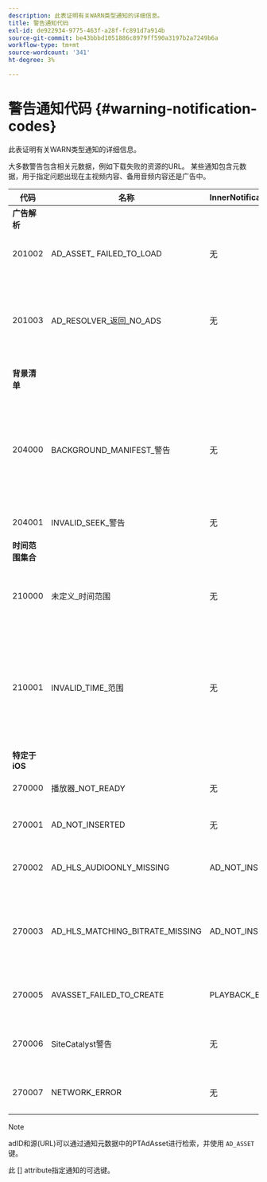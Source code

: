```yaml
---
description: 此表证明有关WARN类型通知的详细信息。
title: 警告通知代码
exl-id: de922934-9775-463f-a28f-fc891d7a914b
source-git-commit: be43bbbd1051886c8979ff590a3197b2a7249b6a
workflow-type: tm+mt
source-wordcount: '341'
ht-degree: 3%

---
```


# 警告通知代码 {#warning-notification-codes}

此表证明有关WARN类型通知的详细信息。

<!--<a id="section_F25366B6703040E3ADA993C113618F01"></a>-->

大多数警告包含相关元数据，例如下载失败的资源的URL。 某些通知包含元数据，用于指定问题出现在主视频内容、备用音频内容还是广告中。

<table frame="all" colsep="1" rowsep="1" id="table_C24772DF203B4DB2ACE6B475698C4C58"> 
 <thead> 
  <tr rowsep="1"> 
   <th colname="1" class="entry"><b>代码</b></th> 
   <th colname="2" class="entry"><b>名称</b></th> 
   <th colname="3" class="entry"><b>InnerNotification&gt;/b&gt;</th> 
   <th colname="4" class="entry"><b>元数据键</b></th> 
   <th colname="5" class="entry"><b>注释</b></th> 
  </tr> 
 </thead>
 <tbody> 
  <tr rowsep="1"> 
   <td colname="1"><b>广告解析</b> </td> 
   <td colname="2"> </td> 
   <td colname="3"> </td> 
   <td colname="4"> </td> 
   <td colname="5"> </td> 
  </tr> 
  <tr rowsep="1"> 
   <td colname="1"><span class="codeph"> 201002</span> </td> 
   <td colname="2"><span class="codeph"> AD_ASSET_ FAILED_TO_LOAD</span> </td> 
   <td colname="3"> <p>无 </p> </td> 
   <td colname="4"><span class="codeph"> AD_ASSET， INTERNAL_ERROR</span> </td> 
   <td colname="5"> <p>尝试加载广告创意时出错。 </p> </td> 
  </tr> 
  <tr rowsep="1"> 
   <td colname="1"><span class="codeph"> 201003</span> </td> 
   <td colname="2"><span class="codeph"> AD_RESOLVER_返回_NO_ADS</span> </td> 
   <td colname="3"> <p>无 </p> </td> 
   <td colname="4"><span class="codeph"> INTERNAL_ERROR， AD_ID，描述</span> </td> 
   <td colname="5"> <p>广告解析失败，因为VAST URL无效，或者因为VAST包装中未返回任何广告。 </p> </td> 
  </tr> 
  <tr rowsep="1"> 
   <td colname="1"><b>背景清单</b> </td> 
   <td colname="2"> </td>
   <td colname="3"> </td>
   <td colname="4"> </td>
   <td colname="5"> </td>
  </tr> 
  <tr rowsep="1"> 
   <td colname="1"><span class="codeph"> 204000 </span> </td> 
   <td colname="2"><span class="codeph"> BACKGROUND_MANIFEST_警告</span> </td> 
   <td colname="3"> <p>无 </p> </td> 
   <td colname="4"><span class="codeph"> BACKGROUND_MANIFEST_WARNING_ERROR</span> <span class="codeph"> BACKGROUND_MANIFEST_WARNING_NAME</span> <span class="codeph"> 描述</span> </td> 
   <td colname="5"> <p> 后台清单下载出错。 更新后台清单时出现的任何问题都会作为TVSDK警告调度，而不会导致播放停止。 </p> </td> 
  </tr> 
  <tr rowsep="1"> 
   <td colname="1"><span class="codeph"> 204001 </span> </td> 
   <td colname="2"><span class="codeph"> INVALID_SEEK_警告</span> </td> 
   <td colname="3"> <p>无 </p> </td> 
   <td colname="4"><span class="codeph"> 描述</span> </td> 
   <td colname="5"> <p></p> </td> 
  </tr> 
  <tr rowsep="1"> 
   <td colname="1"><b>时间范围集合</b> </td> 
   <td colname="2"> </td> 
   <td colname="3"> </td> 
   <td colname="4"> </td> 
   <td colname="5"> </td> 
  </tr> 
  <tr rowsep="1"> 
   <td colname="1"><span class="codeph"> 210000 </span> </td> 
   <td colname="2"><span class="codeph"> 未定义_时间范围 </span> </td> 
   <td colname="3"> <p>无 </p> </td> 
   <td colname="4"> 无 </td> 
   <td colname="5"> 广告信令模式被定义为自定义范围，但没有定义任何范围。 </td> 
  </tr> 
  <tr rowsep="1"> 
   <td colname="1"><span class="codeph"> 210001 </span> </td> 
   <td colname="2"><span class="codeph"> INVALID_TIME_范围 </span> </td> 
   <td colname="3"> <p>无 </p> </td> 
   <td colname="4"><span class="codeph"> 描述 </span> </td> 
   <td colname="5"> <p> 一个或多个时间范围无效，将被忽略或修改。 </p> <p> DESCRIPTION是包含无效范围说明的字符串。 </p> </td> 
  </tr> 
  <tr rowsep="1"> 
   <td colname="1"><b>特定于iOS</b> </td> 
   <td colname="2"> </td> 
   <td colname="3"> </td> 
   <td colname="4"> </td> 
   <td colname="5"> </td> 
  </tr> 
  <tr rowsep="1"> 
   <td colname="1"><span class="codeph"> 270000 </span> </td> 
   <td colname="2"><span class="codeph"> 播放器_NOT_READY </span> </td> 
   <td colname="3"> <p>无 </p> </td> 
   <td colname="4"><span class="codeph"> 描述 </span> </td> 
   <td colname="5"> </td> 
  </tr> 
  <tr rowsep="1"> 
   <td colname="1"><span class="codeph"> 270001 </span> </td> 
   <td colname="2"><span class="codeph"> AD_NOT_INSERTED </span> </td> 
   <td colname="3"> <p>无 </p> </td> 
   <td colname="4"> <p>无 </p> </td> 
   <td colname="5"> <p>未在流上插入AD。 </p> </td> 
  </tr> 
  <tr rowsep="1"> 
   <td colname="1"><span class="codeph"> 270002 </span> </td> 
   <td colname="2"><span class="codeph"> AD_HLS_AUDIOONLY_MISSING </span> </td> 
   <td colname="3"><span class="codeph"> AD_NOT_INSERTED </span> </td> 
   <td colname="4"> <p>无 </p> </td> 
   <td colname="5"> <p>广告不包含纯音频流 </p> </td> 
  </tr> 
  <tr rowsep="1"> 
   <td colname="1"><span class="codeph"> 270003 </span> </td> 
   <td colname="2"><span class="codeph"> AD_HLS_MATCHING_BITRATE_MISSING </span> </td> 
   <td colname="3"><span class="codeph"> AD_NOT_INSERTED </span> </td> 
   <td colname="4"> <p>无 </p> </td> 
   <td colname="5"> <p>未找到与内容的当前比特率匹配的广告流。 </p> <p>  </p> </td> 
  </tr> 
  <tr rowsep="1"> 
   <td colname="1"><span class="codeph"> 270005 </span> </td> 
   <td colname="2"><span class="codeph"> AVASSET_FAILED_TO_CREATE </span> </td> 
   <td colname="3"><span class="codeph"> PLAYBACK_ERROR </span> </td> 
   <td colname="4"> <p>无 </p> </td> 
   <td colname="5"> <p>创建AVAset时出错。 </p> </td> 
  </tr> 
  <tr rowsep="1"> 
   <td colname="1"><span class="codeph"> 270006 </span> </td> 
   <td colname="2"><span class="codeph"> SiteCatalyst警告 </span> </td> 
   <td colname="3"> <p>无 </p> </td> 
   <td colname="4"><span class="codeph"> 描述 </span> </td> 
   <td colname="5"> <p>警告：请参阅sitecatalyst警告说明。 </p> </td> 
  </tr> 
  <tr rowsep="1"> 
   <td colname="1"><span class="codeph"> 270007 </span> </td> 
   <td colname="2"><span class="codeph"> NETWORK_ERROR </span> </td> 
   <td colname="3"> <p>无 </p> </td> 
   <td colname="4"><span class="codeph"> URL </span> </td> 
   <td colname="5"> <p>从网络获取数据时出错。 </p> </td> 
  </tr> 
 </tbody> 
</table>

>[!NOTE]
>
>adID和源(URL)可以通过通知元数据中的PTAdAsset进行检索，并使用 `AD_ASSET` 键。
>
>此 [] attribute指定通知的可选键。
